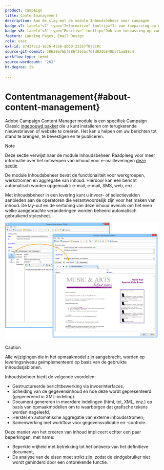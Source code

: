 ```yaml
---
product: campaign
title: Contentmanagement
description: Aan de slag met de module Inhoudsbeheer voor campagne
badge-v7: label="v7" type="Informative" tooltip="Is van toepassing op Campaign Classic v7"
badge-v8: label="v8" type="Positive" tooltip="Ook van toepassing op campagne v8"
feature: Landing Pages, Email Design
role: User
exl-id: 87434cc2-1636-4558-ab60-255b7f873c0c
source-git-commit: 28638e76bf286f253bc7efd02db848b571ad88c4
workflow-type: tm+mt
source-wordcount: '261'
ht-degree: 2%

---
```


# Contentmanagement{#about-content-management}

Adobe Campaign Content Manager module is een specifiek Campaign Classic [ingebouwd pakket](../../installation/using/installing-campaign-standard-packages.md) die u kunt installeren om terugkerende nieuwsbrieven of website te creëren. Het kan u helpen om uw berichten tot stand te brengen, te bevestigen en te publiceren.

>[!NOTE]
>
>Deze sectie verwijst naar de module Inhoudsbeheer. Raadpleeg voor meer informatie over het ontwerpen van inhoud voor e-mailleveringen [deze sectie](defining-the-email-content.md).

De module Inhoudsbeheer bevat de functionaliteit voor werkgroepen, werkstromen en aggregatie van inhoud. Hierdoor kan een bericht automatisch worden opgemaakt: e-mail, e-mail, SMS, web, enz.

Met inhoudsbeheer in een levering kunt u invoer- of selectievelden aanbieden aan de operatoren die verantwoordelijk zijn voor het maken van inhoud. De lay-out en de vertoning van deze inhoud evenals om het even welke aangebrachte veranderingen worden beheerd automatisch gebruikend stylesheet.

![](assets/s_ncs_content_create_content_sample.png)

>[!CAUTION]
>
>Alle wijzigingen die in het opmaakmodel zijn aangebracht, worden op leveringsniveau geïmplementeerd op basis van de gebruikte inhoudssjablonen.

Inhoudsbeheer biedt de volgende voordelen:

* Gestructureerde berichtbewerking via invoerinterfaces,
* Scheiding van de gegevensinhoud en hoe deze wordt gepresenteerd (gegenereerd in XML-indeling).
* Document genereren in meerdere indelingen (html, txt, XML, enz.) op basis van opmaakmodellen om te waarborgen dat grafische tekens worden nageleefd,
* Herstel en automatische aggregatie van externe inhoudsstromen;
* Samenwerking met workflow voor gegevensvalidatie en -controle.

Deze manier van het creëren van inhoud impliceert echter een paar beperkingen, met name:

* Beperkte vrijheid met betrekking tot het ontwerp van het definitieve document,
* De analyse van de eisen moet strikt zijn, zodat de eindgebruiker niet wordt gehinderd door een ontbrekende functie.
